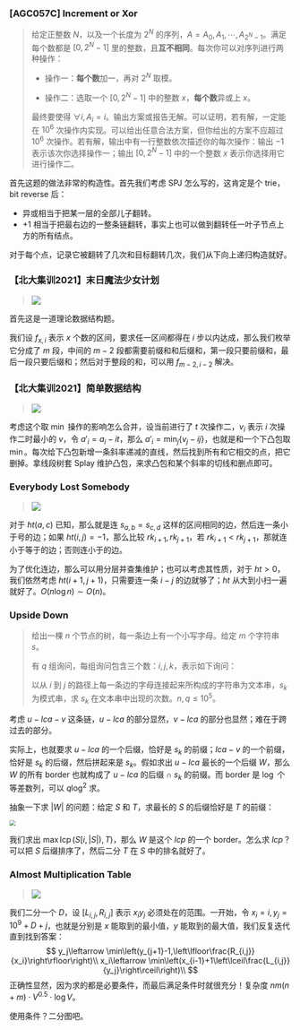 ###     [AGC057C] Increment or Xor  

> 给定正整数 $N$，以及一个长度为 $2^N$ 的序列，$A=A_0,A_1,\cdots,A_{2^N-1}$。满足每个数都是 $[0,2^N-1]$ 里的整数，且**互不相同**。每次你可以对序列进行两种操作：
>
> - 操作一：**每个数**加一，再对 $2^N$ 取模。
>
> - 操作二：选取一个 $[0,2^N-1]$ 中的整数 $x$，**每个数**异或上 $x$。
>
> 最终要使得 $\forall i,A_i=i$。输出方案或报告无解。可以证明，若有解，一定能在 $10^6$ 次操作内实现。可以给出任意合法方案，但你给出的方案不应超过 $10^6$ 次操作。若有解，输出中有一行整数依次描述你的每次操作：输出 $-1$ 表示该次你选择操作一；输出 $[0,2^N-1]$ 中的一个整数 $x$ 表示你选择用它进行操作二。
>

首先这题的做法非常的构造性。首先我们考虑 SPJ 怎么写的，这肯定是个 trie，bit reverse 后：

- 异或相当于把某一层的全部儿子翻转。
- +1 相当于把最右边的一整条链翻转，事实上也可以做到翻转任一叶子节点上方的所有结点。

对于每个点，记录它被翻转了几次和目标翻转几次，我们从下向上递归构造就好。

### 【北大集训2021】末日魔法少女计划

> ![](./p43.png)

首先这是一道理论数据结构题。

我们设 $f_{x,i}$ 表示 $x$ 个数的区间，要求任一区间都得在 $i$ 步以内达成，那么我们枚举它分成了 $m$ 段，中间的 $m-2$ 段都需要前缀和和后缀和，第一段只要前缀和，最后一段只要后缀和；然后对于整段的和，可以用 $f_{m-2,i-2}$ 解决。

### 【北大集训2021】简单数据结构

> ![](./p44.png)

考虑这个取 $\min$ 操作的影响怎么合并，设当前进行了 $t$ 次操作二，$v_i$ 表示 $i$ 次操作二时最小的 $v$，令 $a'_i=a_i-it$，那么 $a'_i=\min_j\left\{ v_j-ij \right\}$，也就是和一个下凸包取 $\min$。每次给下凸包新增一条斜率递减的直线，然后找到所有和它相交的点，把它删掉。拿线段树套 Splay 维护凸包，来求凸包和某个斜率的切线和删点即可。

### Everybody Lost Somebody

>![](./p45.png)

对于 $ht(a,c)$ 已知，那么就是连 $s_{a,b}=s_{c,d}$ 这样的区间相同的边，然后连一条小于号的边；如果 $ht(i,j)=-1$，那么比较 $rk_{i+1},rk_{j+1}$，若 $rk_{i+1}<rk_{j+1}$，那就连小于等于的边；否则连小于的边。

为了优化连边，那么可以用分层并查集维护；也可以考虑其性质，对于 $ht>0$，我们依然考虑 $ht(i+1,j+1)$，只需要连一条 $i-j$ 的边就够了；$ht$ 从大到小扫一遍就好了。$O(n\log n)\sim O(n)$。

### Upside Down

> 给出一棵 $n$ 个节点的树，每一条边上有一个小写字母。给定 $m$ 个字符串 $s$。
>
> 有 $q$ 组询问，每组询问包含三个数：$i,j,k$，表示如下询问：
>
> 以从 $i$ 到 $j$ 的路径上每一条边的字母连接起来所构成的字符串为文本串，$s_k$ 为模式串，求 $s_k$ 在文本串中出现的次数。$n,q\le 10^5$。

考虑 $u-lca-v$ 这条链，$u-lca$ 的部分显然，$v-lca$ 的部分也显然；难在于跨过去的部分。

实际上，也就要求 $u-lca$ 的一个后缀，恰好是 $s_k$ 的前缀；$lca-v$ 的一个前缀，恰好是 $s_k$ 的后缀，然后拼起来是 $s_k$。假如求出 $u-lca$ 最长的一个后缀 $W$，那么 $W$ 的所有 border 也就构成了 $u-lca$ 的后缀 $\cap$ $s_k$ 的前缀。而 border 是 $\log$ 个等差数列，可以 $q\log^2$ 求。

抽象一下求 $|W|$ 的问题：给定 $S$ 和 $T$，求最长的 $S$ 的后缀恰好是 $T$ 的前缀：

<img src="./p46.png" style="zoom:67%;" />

我们求出 $\max\operatorname{lcp}(S[i,|S|),T)$，那么 $W$ 是这个 $lcp$ 的一个 border。怎么求 $lcp$？可以把 $S$ 后缀排序了，然后二分 $T$ 在 $S$ 中的排名就好了。

### Almost Multiplication Table

> ![](./p47.png)

我们二分一个 $D$，设 $[L_{i,j},R_{i,j}]$ 表示 $x_iy_j$ 必须处在的范围。一开始，令 $x_i=i,y_j=10^9+D+j$，也就是分别是 $x$ 能取到的最小值，$y$ 能取到的最大值，我们反复迭代直到找到答案：
$$
y_j\leftarrow \min\left(y_{j+1}-1,\left\lfloor\frac{R_{i,j}}{x_i}\right\rfloor\right)\\
x_i\leftarrow \min\left(x_{i-1}+1\left\lceil\frac{L_{i,j}}{y_j}\right\rceil\right)\\
$$
正确性显然，因为求的都是必要条件，而最后满足条件时就很充分！复杂度 $nm(n+m)\cdot V^{0.5}\cdot \log V$。

使用条件？二分图吧。